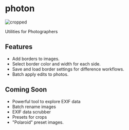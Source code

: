 # photon

![cropped](https://github.com/user-attachments/assets/2d3db094-76fe-4fe4-88e7-0a8f1a8b294f)

Utilities for Photographers

## Features

- Add borders to images.
- Select border color and width for each side.
- Save and load border settings for difference workflows.
- Batch apply edits to photos.


## Coming Soon
- Powerful tool to explore EXIF data
- Batch rename images
- EXIF data scrubber
- Presets for crops
- "Polaroid" preset images.
